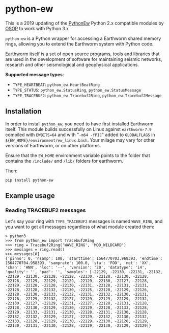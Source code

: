 python-ew
=========

This is a 2019 updating of the [PythonEw](https://github.com/osop/osop-python-ew) Python 2.x compatible modules by
[OSOP](http://www.osop.com.pa) to work with Python 3.x

`python-ew` is a Python wrapper for accessing a Earthworm shared memory rings, allowing you to extend the Earthworm
system with Python code.

[Earthworm](http://earthwormcentral.org) itself is a set of open source programs, tools and libraries that are used in
the development of software for maintaining seismic networks, research and other seismological and geophysical
applications.

**Supported message types**:

* `TYPE_HEARTBEAT`: `python_ew.HeartBeatRing`
* `TYPE_STATUS`: `python_ew.StatusRing`, `python_ew.StatusMessage`
* `TYPE_TRACEBUF2`: `python_ew.Tracebuf2Ring`, `python_ew.Tracebuf2Message`


## Installation

In order to install `python_ew`, you need to have first installed Earthworm itself.  This module builds successfully on
Linux against `earthworm-7.9` compiled with `EWBITS=64` and with "`-m64 -fPIC`" added to `GLOBALFLAGS` in
`${EW_HOME}/environment/ew_linux.bash`.  Your milage may vary for other versions of Earthworm, or on other platforms.

Ensure that the `EW_HOME` environment variable points to the folder that contains the ```/include/``` and ```/lib/```
folders for earthworm.

Then:

```
pip install python-ew
```

## Example usage

### Reading TRACEBUF2 messages

Let's say your ring with `TYPE_TRACEBUF2` messages is named `WAVE_RING`, and you want to get all messages regardless of
what module created them:

```
> python3
>>> from python_ew import Tracebuf2Ring
>>> ring = Tracebuf2Ring('WAVE_RING', 'MOD_WILDCARD')
>>> messages = ring.read()
>>> messages[0]
{'pinno': 0, 'nsamp': 100, 'starttime': 1564770703.968393, 'endtime': 1564770704.958393, 'samprate': 100.0, 'sta': 'FOO', 'net': 'XX', 'chan': 'HNN', 'loc': '--', 'version': '20', 'datatype': 'i4', 'quality': '', 'pad': '', 'samples': [-22129, -22130, -22131, -22132, -22129, -22130, -22128, -22128, -22130, -22128, -22130, -22128, -22128, -22129, -22129, -22129, -22129, -22130, -22127, -22128, -22129, -22128, -22128, -22130, -22131, -22128, -22131, -22131, -22128, -22128, -22132, -22130, -22125, -22128, -22129, -22126, -22128, -22130, -22133, -22132, -22131, -22132, -22130, -22131, -22128, -22129, -22132, -22127, -22129, -22129, -22129, -22132, -22130, -22127, -22129, -22131, -22127, -22128, -22131, -22128, -22128, -22130, -22129, -22130, -22129, -22128, -22133, -22128, -22129, -22133, -22131, -22130, -22128, -22131, -22130, -22128, -22132, -22132, -22129, -22127, -22129, -22132, -22130, -22132, -22133, -22128, -22129, -22130, -22129, -22130, -22128, -22129, -22130, -22131, -22130, -22128, -22129, -22130, -22129, -22129]}
````
